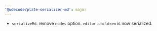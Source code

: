 ```yaml
---
'@udecode/plate-serializer-md': major
---
```


- `serializeMd`: remove `nodes` option. `editor.children` is now serialized.

